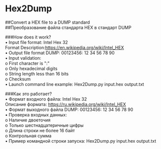 # Hex2Dump
 ##Convert a HEX file to a DUMP standard  
 ##Преобразование файла стандарта HEX в стандарт DUMP  

 ###How does it work?  
    • Input file format: Intel Hex 32  
        Format Description:https://en.wikipedia.org/wiki/Intel_HEX  
    • Output file format DUMP: 00123456: 12 34 56 78 90  
    • Input validation:  
        o First character is ":"  
        o Only hexadecimal digits  
        o String length less than 16 bits  
        o Checksum  
    • Launch command line example: Hex2Dump.py input.hex output.txt  

 ###Как это работает?  
    •	Формат входного файла:	Intel Hex 32     
         Описание формата:	https://ru.wikipedia.org/wiki/Intel_HEX  
    •	Формат выходного файла DUMP:		00123456: 12 34 56 78 90  
    •	Проверка входных данных:  
         o	Наличие двоеточия  
         o	Только шестнадцатеричные цифры  
         o	Длина строки не более 16 байт  
         o	Контрольная сумма  
    •	Пример командной строки запуска: Hex2Dump.py input.hex output.txt  
